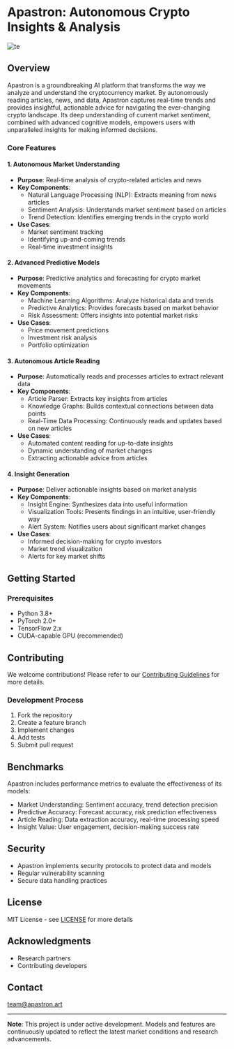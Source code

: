 # Apastron: Autonomous Crypto Insights & Analysis

![te]([banner](https://raw.githubusercontent.com/projectapastron/apastron/refs/heads/main/images/header.png))

## Overview

Apastron is a groundbreaking AI platform that transforms the way we analyze and understand the cryptocurrency market. By autonomously reading articles, news, and data, Apastron captures real-time trends and provides insightful, actionable advice for navigating the ever-changing crypto landscape. Its deep understanding of current market sentiment, combined with advanced cognitive models, empowers users with unparalleled insights for making informed decisions.

### Core Features

#### 1. Autonomous Market Understanding
- **Purpose**: Real-time analysis of crypto-related articles and news
- **Key Components**:
  - Natural Language Processing (NLP): Extracts meaning from news articles
  - Sentiment Analysis: Understands market sentiment based on articles
  - Trend Detection: Identifies emerging trends in the crypto world
- **Use Cases**:
  - Market sentiment tracking
  - Identifying up-and-coming trends
  - Real-time investment insights

#### 2. Advanced Predictive Models
- **Purpose**: Predictive analytics and forecasting for crypto market movements
- **Key Components**:
  - Machine Learning Algorithms: Analyze historical data and trends
  - Predictive Analytics: Provides forecasts based on market behavior
  - Risk Assessment: Offers insights into potential market risks
- **Use Cases**:
  - Price movement predictions
  - Investment risk analysis
  - Portfolio optimization

#### 3. Autonomous Article Reading
- **Purpose**: Automatically reads and processes articles to extract relevant data
- **Key Components**:
  - Article Parser: Extracts key insights from articles
  - Knowledge Graphs: Builds contextual connections between data points
  - Real-Time Data Processing: Continuously reads and updates based on new articles
- **Use Cases**:
  - Automated content reading for up-to-date insights
  - Dynamic understanding of market changes
  - Extracting actionable advice from articles

#### 4. Insight Generation
- **Purpose**: Deliver actionable insights based on market analysis
- **Key Components**:
  - Insight Engine: Synthesizes data into useful information
  - Visualization Tools: Presents findings in an intuitive, user-friendly way
  - Alert System: Notifies users about significant market changes
- **Use Cases**:
  - Informed decision-making for crypto investors
  - Market trend visualization
  - Alerts for key market shifts

## Getting Started

### Prerequisites
- Python 3.8+
- PyTorch 2.0+
- TensorFlow 2.x
- CUDA-capable GPU (recommended)

## Contributing
We welcome contributions! Please refer to our [Contributing Guidelines](CONTRIBUTING.md) for more details.

### Development Process
1. Fork the repository
2. Create a feature branch
3. Implement changes
4. Add tests
5. Submit pull request

## Benchmarks
Apastron includes performance metrics to evaluate the effectiveness of its models:
- Market Understanding: Sentiment accuracy, trend detection precision
- Predictive Accuracy: Forecast accuracy, risk prediction effectiveness
- Article Reading: Data extraction accuracy, real-time processing speed
- Insight Value: User engagement, decision-making success rate

## Security
- Apastron implements security protocols to protect data and models
- Regular vulnerability scanning
- Secure data handling practices

## License
MIT License - see [LICENSE](LICENSE) for more details

## Acknowledgments
- Research partners
- Contributing developers

## Contact
team@apastron.art

---

**Note**: This project is under active development. Models and features are continuously updated to reflect the latest market conditions and research advancements.
